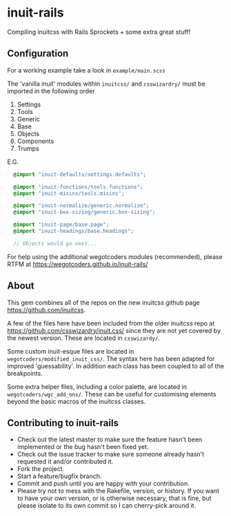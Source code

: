 inuit-rails
===========

Compiling inuitcss with Rails Sprockets + some extra great stuff!

Configuration
--------------

For a working example take a look in `example/main.scss`

The 'vanilla inuit' modules within `inuitcss/` and `csswizardry/` must be imported in the following order

1. Settings
2. Tools
3. Generic
4. Base
5. Objects
6. Components
7. Trumps

E.G.

```scss
  @import "inuit-defaults/settings.defaults";

  @import "inuit-functions/tools.functions";
  @import "inuit-mixins/tools.mixins";

  @import "inuit-normalize/generic.normalize";
  @import "inuit-box-sizing/generic.box-sizing";

  @import "inuit-page/base.page";
  @import "inuit-headings/base.headings";

  // Objects would go next...
```

For help using the additional wegotcoders modules (recommended), please RTFM at https://wegotcoders.github.io/inuit-rails/

About
-----

This gem combines all of the repos on the new inuitcss github page
https://github.com/inuitcss.

A few of the files here have been included from the older inuitcss repo at
https://github.com/csswizardry/inuit.css/ since they are not yet covered by the
newest version. These are located in `csswizardy/`.

Some custom inuit-esque files are located in `wegotcoders/modified_inuit_css/`.
The syntax here has been adapted for improved 'guessability'. In addition each
class has been coupled to all of the breakpoints.

Some extra helper files, including a color palette, are located in
`wegotcoders/wgc_add_ons/`. These can be useful
for customising elements beyond the basic macros of the inuitcss
classes.

Contributing to inuit-rails
---------------------------

* Check out the latest master to make sure the feature hasn't been implemented or the bug hasn't been fixed yet.
* Check out the issue tracker to make sure someone already hasn't requested it and/or contributed it.
* Fork the project.
* Start a feature/bugfix branch.
* Commit and push until you are happy with your contribution.
* Please try not to mess with the Rakefile, version, or history. If you want to have your own version, or is otherwise necessary, that is fine, but please isolate to its own commit so I can cherry-pick around it.

